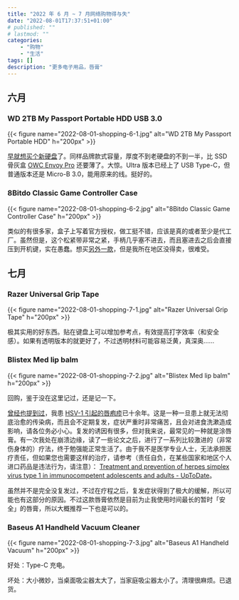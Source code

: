 ```yaml
---
title: "2022 年 6 月 ~ 7 月网络购物得与失"
date: "2022-08-01T17:37:51+01:00"
# published: ""
# lastmod: ""
categories: 
    - "购物"
    - "生活"
tags: []
description: "更多电子用品，唇膏"
---
```

## 六月

### WD 2TB My Passport Portable HDD USB 3.0

{{< figure name="2022-08-01-shopping-6-1.jpg" alt="WD 2TB My Passport Portable HDD" h="200px" >}}

[早就想买个新硬盘](https://mastodon.social/@loikein/107784768275712180)了。同样品牌款式容量，厚度不到老硬盘的不到一半，比 SSD 骨灰盒 [OWC Envoy Pro](https://eshop.macsales.com/item/OWC/MAU3ENPRPCI/) 还要薄了。大惊。Ultra 版本已经上了 USB Type-C，但普通版本还是 Micro-B 3.0，能用原来的线。挺好的。

### 8Bitdo Classic Game Controller Case

{{< figure name="2022-08-01-shopping-6-2.jpg" alt="8Bitdo Classic Game Controller Case" h="200px" >}}

类似的有很多家，盒子上写着官方授权，做工挺不错，应该是真的或者至少是代工厂。虽然但是，这个松紧带非常之紧，手柄几乎塞不进去，而且塞进去之后会直接压到开机键，实在愚蠢。想买[另外一款](https://www.amazon.com/dp/B09MN6QHCP/)，但是我所在地区没得卖，很难受。


## 七月

### Razer Universal Grip Tape

{{< figure name="2022-08-01-shopping-7-1.jpg" alt="Razer Universal Grip Tape" h="200px" >}}

极其实用的好东西。贴在键盘上可以增加参考点，有效提高打字效率（和安全感）。如果有透明版本的就更好了，不过透明材料可能容易泛黄，真深奥……

### Blistex Med lip balm

{{< figure name="2022-08-01-shopping-7-2.jpg" alt="Blistex Med lip balm" h="200px" >}}

回购，鉴于没在这里记过，还是记一下。

[曾经也提到过](/posts/2017-09-28-about-cheilitis-and-herpes/)，我患 [HSV-1 引起的唇疱疹](https://www.msdmanuals.cn/professional/infectious-diseases/herpesviruses/herpes-simplex-virus-hsv-infections)已十余年。这是一种一旦患上就无法彻底治愈的传染病，而且会不定期复发，症状严重时非常痛苦，且会对进食洗漱造成影响，请各位务必小心。复发的诱因有很多，但对我来说，最常见的一种就是涂唇膏。有一次我处在崩溃边缘，读了一些论文之后，进行了一系列比较激进的（非常伤身体的）疗法，终于勉强能正常生活了。由于我不是医学专业人士，无法承担医疗责任，但如果您也需要这样的治疗，请参考（责任自负，在某些国家和地区个人进口药品是违法行为，请注意）： [Treatment and prevention of herpes simplex virus type 1 in immunocompetent adolescents and adults - UpToDate](https://www.uptodate.com/contents/treatment-and-prevention-of-herpes-simplex-virus-type-1-in-immunocompetent-adolescents-and-adults)。

虽然并不是完全没复发过，不过在疗程之后，复发症状得到了极大的缓解，所以可能也有这部分的原因。不过这款唇膏依然是目前为止我使用时间最长的暂时「安全」的唇膏，所以大概推荐一下也是可以的。

<!-- 我试过几乎所有我能找到的声称敏感肌肤友好的唇膏，但无论任何品牌，只要涂上一阵子就几乎必定复发，因此有那么一两年间我干脆就不用唇膏，有时候会嘴唇干裂吓到同学，不过总比复发要好太多了。 -->

### Baseus A1 Handheld Vacuum Cleaner

{{< figure name="2022-08-01-shopping-7-3.jpg" alt="Baseus A1 Handheld Vacuum" h="200px" >}}

好处：Type-C 充电。

坏处：大小微妙，当桌面吸尘器太大了，当家庭吸尘器太小了。清理很麻烦。已退货。
